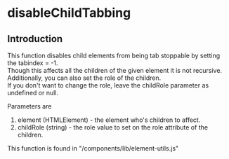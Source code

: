 # disableChildTabbing

## Introduction
This function disables child elements from being tab stoppable by setting the tabindex = -1.  
Though this affects all the children of the given element it is not recursive.
Additionally, you can also set the role of the children.  
If you don't want to change the role, leave the childRole parameter as undefined or null.

Parameters are

1. element (HTMLElement) - the element who's children to affect.
1. childRole (string) - the role value to set on the role attribute of the children.

This function is found in "/components/lib/element-utils.js"
